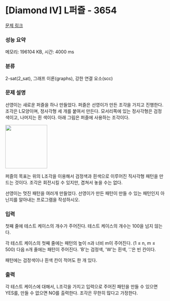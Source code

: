 # [Diamond IV] L퍼즐 - 3654 

[문제 링크](https://www.acmicpc.net/problem/3654) 

### 성능 요약

메모리: 196104 KB, 시간: 4000 ms

### 분류

2-sat(2_sat), 그래프 이론(graphs), 강한 연결 요소(scc)

### 문제 설명

<p>선영이는 새로운 퍼즐을 하나 만들었다. 퍼즐은 선영이가 만든 조각을 가지고 진행한다. 조각은 L모양이며, 정사각형 세 개를 붙여서 만든다. 모서리쪽에 있는 정사각형은 검정 색이고, 나머지는 흰 색이다. 아래 그림은 퍼즐에 사용하는 조각이다.</p>

<p><img alt="" src="https://www.acmicpc.net/upload/images/lp.png" style="height:137px; width:132px"></p>

<p>퍼즐의 목표는 위의 L조각을 이용해서 검정색과 흰색으로 이루어진 직사각형 패턴을 만드는 것이다. 조각은 회전시킬 수 있지만, 겹쳐서 놓을 수는 없다.</p>

<p>선영이는 멋진 패턴을 여러개 만들었다. 선영이가 만든 패턴이 만들 수 있는 패턴인지 아닌지를 알아내는 프로그램을 작성하시오.</p>

### 입력 

 <p>첫째 줄에 테스트 케이스의 개수가 주어진다. 테스트 케이스의 개수는 100을 넘지 않는다.</p>

<p>각 테스트 케이스의 첫째 줄에는 패턴의 높이 n과 너비 m이 주어진다. (1 ≤ n, m ≤ 500) 다음 n개 줄에는 패턴이 주어진다. 'B'는 검정색, 'W'는 흰색, '.'은 빈 칸이다.</p>

<p>패턴에는 검정색이나 흰색 칸이 적어도 한 개 있다.</p>

### 출력 

 <p>각 테스트 케이스에 대해서, L조각을 가지고 입력으로 주어진 패턴을 만들 수 있으면 YES를, 만들 수 없으면 NO를 출력한다. 조각은 무한히 많다고 가정한다.</p>


